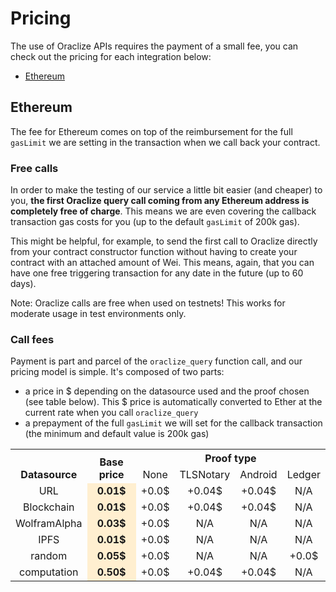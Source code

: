 # Pricing

The use of Oraclize APIs requires the payment of a small fee, you can check out the pricing for each integration below:

 * <a href="#pricing-ethereum">Ethereum</a>


## Ethereum

The fee for Ethereum comes on top of the reimbursement for the full `gasLimit` we are setting in the transaction when we call back your contract.

### Free calls

In order to make the testing of our service a little bit easier (and cheaper) to you, **the first Oraclize query call coming from any Ethereum address is completely free of charge**. This means we are even covering the callback transaction gas costs for you (up to the default `gasLimit` of 200k gas).

This might be helpful, for example, to send the first call to Oraclize directly from your contract constructor function without having to create your contract with an attached amount of Wei. This means, again, that you can have one free triggering transaction for any date in the future (up to 60 days).

<aside class="notice">
Note: Oraclize calls are free when used on testnets! This works for moderate usage in test environments only.
</aside>

### Call fees

Payment is part and parcel of the `oraclize_query` function call, and our pricing model is simple. It's composed of two parts:

* a price in $ depending on the datasource used and the proof chosen (see table below). This $ price is automatically converted to Ether at the current rate when you call `oraclize_query`
* a prepayment of the full `gasLimit` we will set for the callback transaction (the minimum and default value is 200k gas)

<style type="text/css">
	tr, td, th {
		text-align: center !important;
		vertical-align: middle !important;
	}
</style>

<table>
  <tr>
    <th rowspan="2" style="vertical-align: bottom !important;">Datasource</th>
    <th rowspan="2" style="vertical-align: bottom !important;">Base price</th>
    <th colspan="4">Proof type</th>
  </tr>
  <tr>
    <td>None</td>
    <td>TLSNotary</td>
    <td>Android</td>
    <td>Ledger</td>
  </tr>
  <tr>
    <td>URL</td>
    <td style="background-color:#FFEFD0;font-weight: 700;">0.01$</td>
    <td>+0.0$</td>
    <td>+0.04$</td>
    <td>+0.04$</td>
    <td>N/A</td>
  </tr>
  <tr>
    <td>Blockchain</td>
    <td style="background-color:#FFEFD0;font-weight: 700;">0.01$</td>
    <td>+0.0$</td>
    <td>+0.04$</td>
    <td>+0.04$</td>
    <td>N/A</td>
  </tr>
  <tr>
    <td>WolframAlpha</td>
    <td style="background-color:#FFEFD0;font-weight: 700;">0.03$</td>
    <td>+0.0$</td>
    <td>N/A</td>
    <td>N/A</td>
    <td>N/A</td>
  </tr>
  <tr>
    <td>IPFS</td>
    <td style="background-color:#FFEFD0;font-weight: 700;">0.01$</td>
    <td>+0.0$</td>
    <td>N/A</td>
    <td>N/A</td>
    <td>N/A</td>
  </tr>
  <tr>
    <td>random</td>
    <td style="background-color:#FFEFD0;font-weight: 700;">0.05$</td>
    <td>+0.0$</td>
    <td>N/A</td>
    <td>N/A</td>
    <td>+0.0$</td>
  </tr>
  <tr>
    <td>computation</td>
    <td style="background-color:#FFEFD0;font-weight: 700;">0.50$</td>
    <td>+0.0$</td>
    <td>+0.04$</td>
    <td>+0.04$</td>
    <td>N/A</td>
  </tr>
</table>
